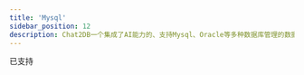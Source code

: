 ```yaml
---
title: 'Mysql'
sidebar_position: 12
description: Chat2DB一个集成了AI能力的、支持Mysql、Oracle等多种数据库管理的数据库客户端工具
---
```


已支持
